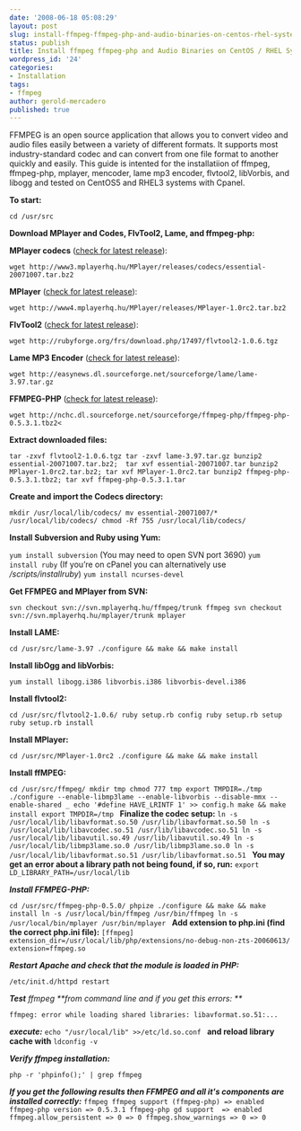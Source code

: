 ```yaml
---
date: '2008-06-18 05:08:29'
layout: post
slug: install-ffmpeg-ffmpeg-php-and-audio-binaries-on-centos-rhel-system-with-cpanel
status: publish
title: Install ffmpeg ffmpeg-php and Audio Binaries on CentOS / RHEL System with Cpanel
wordpress_id: '24'
categories:
- Installation
tags:
- ffmpeg
author: gerold-mercadero
published: true
---
```


FFMPEG is an open source application that allows you to convert video and audio files easily between a variety of different formats.  It supports most industry-standard codec and can convert from one file format to another quickly and easily.  This guide is intented for the installatiion of ffmpeg, ffmpeg-php, mplayer, mencoder, lame mp3 encoder, flvtool2, libVorbis, and libogg and tested on CentOS5 and RHEL3 systems with Cpanel.

**To start:**

`cd /usr/src`

**Download MPlayer and Codes, FlvTool2, Lame, and ffmpeg-php:**

**MPlayer codecs** ([check for latest release](http://www3.mplayerhq.hu/MPlayer/releases/codecs/)):

`wget http://www3.mplayerhq.hu/MPlayer/releases/codecs/essential-20071007.tar.bz2`

**MPlayer** ([check for latest release](http://www3.mplayerhq.hu/MPlayer/releases/)):

`wget http://www4.mplayerhq.hu/MPlayer/releases/MPlayer-1.0rc2.tar.bz2`

**FlvTool2** ([check for latest release](http://rubyforge.org/frs/?group_id=1096)):

`wget http://rubyforge.org/frs/download.php/17497/flvtool2-1.0.6.tgz`

**Lame MP3 Encoder** ([check for latest release](http://sourceforge.net/projects/lame/)):

`wget http://easynews.dl.sourceforge.net/sourceforge/lame/lame-3.97.tar.gz`

**FFMPEG-PHP** ([check for latest release](http://sourceforge.net/projects/ffmpeg-php/)):

`wget http://nchc.dl.sourceforge.net/sourceforge/ffmpeg-php/ffmpeg-php-0.5.3.1.tbz2<`



**Extract downloaded files:**

`tar -zxvf flvtool2-1.0.6.tgz
tar -zxvf lame-3.97.tar.gz
bunzip2 essential-20071007.tar.bz2;  tar xvf essential-20071007.tar
bunzip2 MPlayer-1.0rc2.tar.bz2; tar xvf MPlayer-1.0rc2.tar
bunzip2 ffmpeg-php-0.5.3.1.tbz2; tar xvf ffmpeg-php-0.5.3.1.tar
`

**Create and import the Codecs directory:**

`mkdir /usr/local/lib/codecs/
mv essential-20071007/* /usr/local/lib/codecs/
chmod -Rf 755 /usr/local/lib/codecs/
`

**Install Subversion and Ruby using Yum:**

`yum install subversion`  (You may need to open SVN port 3690)
`yum install ruby`  (If you’re on cPanel you can alternatively use _/scripts/installruby_)
`yum install ncurses-devel`

**Get FFMPEG and MPlayer from SVN:**

`svn checkout svn://svn.mplayerhq.hu/ffmpeg/trunk ffmpeg
svn checkout svn://svn.mplayerhq.hu/mplayer/trunk mplayer`


**Install LAME:**

`cd /usr/src/lame-3.97
./configure && make && make install
`

**Install libOgg and libVorbis:**

`yum install libogg.i386 libvorbis.i386 libvorbis-devel.i386`

**Install flvtool2:**

`cd /usr/src/flvtool2-1.0.6/
ruby setup.rb config
ruby setup.rb setup
ruby setup.rb install
`

**Install MPlayer:**

`cd /usr/src/MPlayer-1.0rc2
./configure && make && make install`


**Install ffMPEG:**

`cd /usr/src/ffmpeg/
mkdir tmp
chmod 777 tmp
export TMPDIR=./tmp
./configure --enable-libmp3lame --enable-libvorbis --disable-mmx --enable-shared
_ echo '#define HAVE_LRINTF 1' >> config.h
make && make install
export TMPDIR=/tmp
`
**Finalize the codec setup:**
`ln -s /usr/local/lib/libavformat.so.50 /usr/lib/libavformat.so.50
ln -s /usr/local/lib/libavcodec.so.51 /usr/lib/libavcodec.so.51
ln -s /usr/local/lib/libavutil.so.49 /usr/lib/libavutil.so.49
ln -s /usr/local/lib/libmp3lame.so.0 /usr/lib/libmp3lame.so.0
ln -s /usr/local/lib/libavformat.so.51 /usr/lib/libavformat.so.51
`
**You may get an error about a library path not being found, if so, run:**
`export LD_LIBRARY_PATH=/usr/local/lib`

_**Install FFMPEG-PHP:**_

`cd /usr/src/ffmpeg-php-0.5.0/
phpize
./configure && make && make install
ln -s /usr/local/bin/ffmpeg /usr/bin/ffmpeg
ln -s /usr/local/bin/mplayer /usr/bin/mplayer
`
**Add extension to php.ini (find the correct php.ini file):**
`[ffmpeg]
extension_dir=/usr/local/lib/php/extensions/no-debug-non-zts-20060613/
extension=ffmpeg.so
`

_**Restart Apache and check that the module is loaded in PHP:**_

`/etc/init.d/httpd restart`

_**Test** _ffmpeg_ **from command line and if you get this errors: **_

`ffmpeg: error while loading shared libraries: libavformat.so.51:...`

_**execute:**_ `echo "/usr/local/lib" >>/etc/ld.so.conf ` **and reload library cache with** `ldconfig -v`

_**Verify ffmpeg installation:**_

`php -r 'phpinfo();' | grep ffmpeg`

_**If you get the following results then FFMPEG and all it's components are installed correctly:**_
`ffmpeg
ffmpeg support (ffmpeg-php) => enabled
ffmpeg-php version => 0.5.3.1
ffmpeg-php gd support  => enabled
ffmpeg.allow_persistent => 0 => 0
ffmpeg.show_warnings => 0 => 0`


